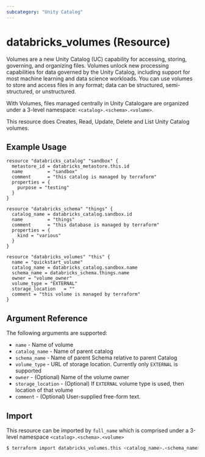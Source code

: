 ```yaml
---
subcategory: "Unity Catalog"
---
```

# databricks_volumes (Resource)
Volumes are a new Unity Catalog (UC) capability for accessing, storing, governing, and organizing files. Volumes unlock new processing capabilities for data governed by the Unity Catalog, including support for most machine learning and data science workloads. You can use volumes to store and access files in any format; data can be structured, semi-structured, or unstructured.

With Volumes, files managed centrally in Unity Catalogare are organized under a 3-level namespace: `<catalog>.<schema>.<volume>`.

This resource does Creates, Read, Update, Delete and List Unity Catalog volumes.

## Example Usage

```hcl
resource "databricks_catalog" "sandbox" {
  metastore_id = databricks_metastore.this.id
  name         = "sandbox"
  comment      = "this catalog is managed by terraform"
  properties = {
    purpose = "testing"
  }
}

resource "databricks_schema" "things" {
  catalog_name = databricks_catalog.sandbox.id
  name         = "things"
  comment      = "this database is managed by terraform"
  properties = {
    kind = "various"
  }
}

resource "databricks_volumes" "this" {
  name = "quickstart_volume"
  catalog_name = databricks_catalog.sandbox.name
  schema_name = databricks_schema.things.name 
  owner = "volume_owner"
  volume_type = "EXTERNAL"
  storage_location   = ""
  comment = "this volume is managed by terraform"
}
```

## Argument Reference

The following arguments are supported:

* `name` - Name of volume
* `catalog_name` - Name of parent catalog
* `schema_name` - Name of parent Schema relative to parent Catalog
* `volume_type` - URL of storage location. Currently only `EXTERNAL` is supported
* `owner` - (Optional) Name of the volume owner
* `storage_location` - (Optional) If `EXTERNAL` volume type is used, then location of that volume
* `comment` - (Optional) User-supplied free-form text.

## Import

This resource can be imported by `full_name` which is comprised under a 3-level namespace `<catalog>.<schema>.<volume>`

```bash
$ terraform import databricks_volumes.this <catalog_name>.<schema_name>.<name>
```
